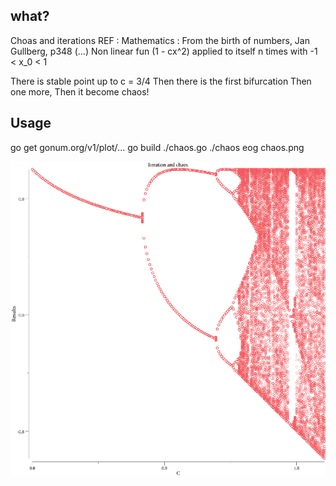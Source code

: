 ## what?

Choas and iterations
REF : Mathematics : From the birth of numbers, Jan Gullberg, p348
(...)
Non linear fun (1 - cx^2) applied to itself n times with -1 < x_0 < 1

There is stable point up to c = 3/4
Then there is the first bifurcation
Then one more,
Then it become chaos!

## Usage

go get gonum.org/v1/plot/...
go build ./chaos.go
./chaos
eog chaos.png

![Chaos and iterations](chaos.png?raw=true "Chaos and iterations")
